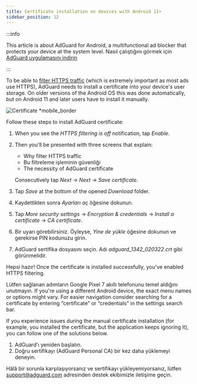 ```yaml
---
title: Certificate installation on devices with Android 11+
sidebar_position: 12
---
```


:::info

This article is about AdGuard for Android, a multifunctional ad blocker that protects your device at the system level. Nasıl çalıştığını görmek için [AdGuard uygulamasını indirin](https://agrd.io/download-kb-adblock)

:::

To be able to [filter HTTPS traffic](/general/https-filtering/what-is-https-filtering.md) (which is extremely important as most ads use HTTPS), AdGuard needs to install a certificate into your device's user storage. On older versions of the Android OS this was done automatically, but on Android 11 and later users have to install it manually.

![Certificate *mobile_border](https://cdn.adtidy.org/content/kb/ad_blocker/android/solving_problems/manual-certificate/g.gif)

Follow these steps to install AdGuard certificate:

1. When you see the *HTTPS filtering is off* notification, tap *Enable*.

1. Then you'll be presented with three screens that explain:
    - Why filter HTTPS traffic
    - Bu filtreleme işleminin güvenliği
    - The necessity of AdGuard certificate

    Consecutively tap *Next* → *Next* → *Save certificate*.

1. Tap *Save* at the bottom of the opened *Download* folder.

1. Kaydettikten sonra *Ayarları aç* öğesine dokunun.

1. Tap *More security settings* → *Encryption & credentials* → *Install a certificate* → *CA certificate*.

1. Bir uyarı görebilirsiniz. Öyleyse, *Yine de yükle* öğesine dokunun ve gerekirse PIN kodunuzu girin.

1. AdGuard sertifika dosyasını seçin. Adı *adguard_1342_020322.crt* gibi görünmelidir.

Hepsi hazır! Once the certificate is installed successfully, you've enabled HTTPS filtering.

Lütfen sağlanan adımların Google Pixel 7 akıllı telefonunu temel aldığını unutmayın. If you're using a different Android device, the exact menu names or options might vary. For easier navigation consider searching for a certificate by entering “certificate” or “credentials” in the settings search bar.

If you experience issues during the manual certificate installation (for example, you installed the certificate, but the application keeps ignoring it), you can follow one of the solutions below.

1. AdGuard'ı yeniden başlatın.
2. Doğru sertifikayı (AdGuard Personal CA) bir kez daha yüklemeyi deneyin.

Hâlâ bir sorunla karşılaşıyorsanız ve sertifikayı yükleyemiyorsanız, lütfen support@adguard.com adresinden destek ekibimizle iletişime geçin.

